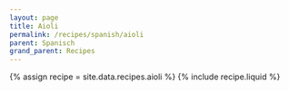 ```yaml
---
layout: page
title: Aioli
permalink: /recipes/spanish/aioli
parent: Spanisch
grand_parent: Recipes
---
```

{% assign recipe = site.data.recipes.aioli %}
{% include recipe.liquid %}